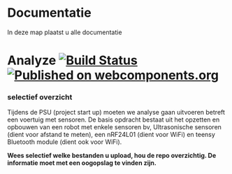 # Documentatie

In deze map plaatst u alle documentatie


# Analyze [![Build Status](https://travis-ci.org/PolymerElements/app-layout.svg?branch=master)](https://travis-ci.org/PolymerElements/app-layout) [![Published on webcomponents.org](https://img.shields.io/badge/webcomponents.org-published-blue.svg)](https://beta.webcomponents.org/element/PolymerElements/app-layout)
<h3>selectief overzicht</h3>
Tijdens de PSU (project start up) moeten we analyse gaan uitvoeren betreft een voertuig met sensoren. De basis opdracht bestaat uit het opzetten en opbouwen van een robot met enkele sensoren bv, Ultrasonische sensoren (dient voor afstand te meten), een nRF24L01 (dient voor WiFi) en teensy Bluetooth module (dient ook voor WiFi). 


**Wees selectief welke bestanden u upload, hou de repo overzichtig. De informatie moet met een oogopslag te vinden zijn.**

